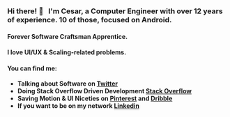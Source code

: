 ### Hi there! 👋 &nbsp; I'm Cesar, a Computer Engineer with over 12 years of experience. 10 of those, focused on Android.
#### Forever Software Craftsman Apprentice.
#### I love UI/UX & Scaling-related problems.
#### You can find me: 

- **Talking about Software on [Twitter](https://twitter.com/cesards_)**
- **Doing Stack Overflow Driven Development [Stack Overflow](https://stackoverflow.com/users/689723/cesards)**
- **Saving Motion & UI Niceties on [Pinterest](https://www.pinterest.com/cesards_/boards) and [Dribble](https://dribbble.com/cesards/collections)**
- **If you want to be on my network [Linkedin](https://www.linkedin.com/in/cesards/)**
